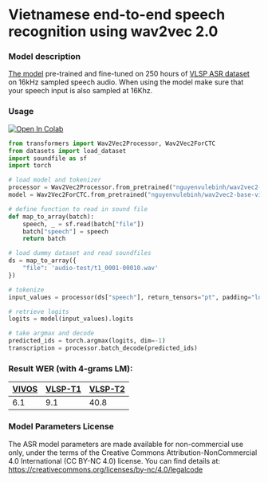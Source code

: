 # Vietnamese end-to-end speech recognition using wav2vec 2.0

### Model description

[The model](https://huggingface.co/nguyenvulebinh/wav2vec2-base-vietnamese-250h) pre-trained and fine-tuned on 250 hours of [VLSP ASR dataset](https://vlsp.org.vn/vlsp2020/eval/asr) on 16kHz sampled speech audio. When using the model make sure that your speech input is also sampled at 16Khz.

### Usage

[![Open In Colab](https://colab.research.google.com/assets/colab-badge.svg)](https://colab.research.google.com/drive/1pVBY46gSoWer2vDf0XmZ6uNV3d8lrMxx?usp=sharing)

```python
from transformers import Wav2Vec2Processor, Wav2Vec2ForCTC
from datasets import load_dataset
import soundfile as sf
import torch

# load model and tokenizer
processor = Wav2Vec2Processor.from_pretrained("nguyenvulebinh/wav2vec2-base-vietnamese-250h")
model = Wav2Vec2ForCTC.from_pretrained("nguyenvulebinh/wav2vec2-base-vietnamese-250h")

# define function to read in sound file
def map_to_array(batch):
    speech, _ = sf.read(batch["file"])
    batch["speech"] = speech
    return batch

# load dummy dataset and read soundfiles
ds = map_to_array({
    "file": 'audio-test/t1_0001-00010.wav'
})

# tokenize
input_values = processor(ds["speech"], return_tensors="pt", padding="longest").input_values  # Batch size 1

# retrieve logits
logits = model(input_values).logits

# take argmax and decode
predicted_ids = torch.argmax(logits, dim=-1)
transcription = processor.batch_decode(predicted_ids)
 ```

### Result WER (with 4-grams LM):

| [VIVOS](https://ailab.hcmus.edu.vn/vivos) | [VLSP-T1](https://vlsp.org.vn/vlsp2020/eval/asr) | [VLSP-T2](https://vlsp.org.vn/vlsp2020/eval/asr) |
|---|---|---|
| 6.1 | 9.1 | 40.8 |


### Model Parameters License

The ASR model parameters are made available for non-commercial use only, under the terms of the Creative Commons Attribution-NonCommercial 4.0 International (CC BY-NC 4.0) license. You can find details at: https://creativecommons.org/licenses/by-nc/4.0/legalcode
